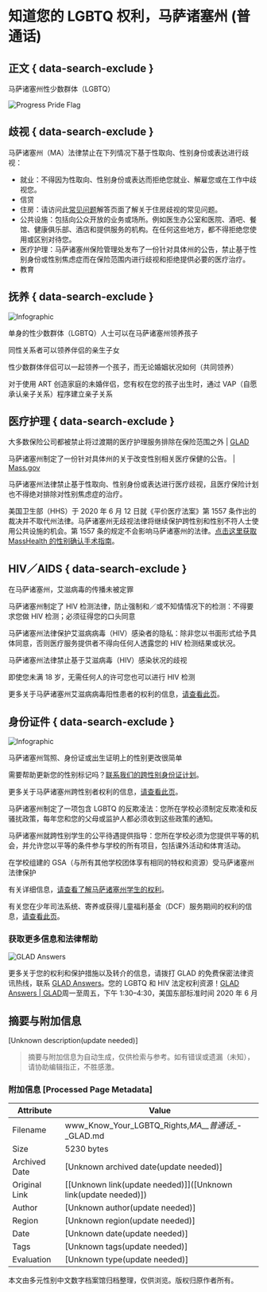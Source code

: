 # 知道您的 LGBTQ 权利，马萨诸塞州 (普通话)

## 正文 { data-search-exclude }


马萨诸塞州性少数群体（LGBTQ）

![Progress Pride Flag](https://glad-org-wpom.nyc3.cdn.digitaloceanspaces.com/wp-content/uploads/2023/05/Progress-Pride-flag-above-trees.png)

## 歧视 { data-search-exclude }

马萨诸塞州（MA）法律禁止在下列情况下基于性取向、性别身份或表达进行歧视：

- 就业：不得因为性取向、性别身份或表达而拒绝您就业、解雇您或在工作中歧视您。
- 信贷
- 住房：请访问此[常见问题](https://www.glad.org/kyr-elderly-mc/)解答页面了解关于住房歧视的常见问题。
- 公共设施：包括向公众开放的业务或场所。例如医生办公室和医院、酒吧、餐馆、健康俱乐部、酒店和提供服务的机构。在任何这些地方，都不得拒绝您使用或区别对待您。
- 医疗护理：马萨诸塞州保险管理处发布了一份针对具体州的公告，禁止基于性别身份或性别焦虑症而在保险范围内进行歧视和拒绝提供必要的医疗治疗。
- 教育

## 抚养 { data-search-exclude }

![Infographic](https://glad-org-wpom.nyc3.cdn.digitaloceanspaces.com/wp-content/uploads/2020/06/infographic-illustrations-01-261x300.png)

单身的性少数群体（LGBTQ）人士可以在马萨诸塞州领养孩子

同性关系者可以领养伴侣的亲生子女

性少数群体伴侣可以一起领养一个孩子，而无论婚姻状况如何（共同领养）

对于使用 ART 创造家庭的未婚伴侣，您有权在您的孩子出生时，通过 VAP（自愿承认亲子关系）程序建立亲子关系

## 医疗护理 { data-search-exclude }

大多数保险公司都被禁止将过渡期的医疗护理服务排除在保险范围之外 | [GLAD](https://glad-org-wpom.nyc3.cdn.digitaloceanspaces.com/wp-content/uploads/2017/01/ma-trans-health-insurance.pdf)

马萨诸塞州制定了一份针对具体州的关于改变性别相关医疗保健的公告。 | [Mass.gov](https://www.mass.gov/files/documents/2017/11/21/Bulletin%202014-03%20%28Gender%20Signed%29.pdf)

马萨诸塞州法律禁止基于性取向、性别身份或表达进行医疗歧视，且医疗保险计划也不得绝对排除对性别焦虑症的治疗。

美国卫生部（HHS）于 2020 年 6 月 12 日就《平价医疗法案》第 1557 条作出的裁决并不取代州法律。马萨诸塞州无歧视法律将继续保护跨性别和性别不符人士使用公共设施的机会。第 1557 条的规定不会影响马萨诸塞州的法律。[点击这里获取 MassHealth 的性别确认手术指南](https://www.mass.gov/files/documents/2019/08/12/mg-genderaffirmingsurgery.pdf)。

## HIV／AIDS { data-search-exclude }

在马萨诸塞州，艾滋病毒的传播未被定罪

马萨诸塞州制定了 HIV 检测法律，防止强制和／或不知情情况下的检测：不得要求您做 HIV 检测；必须征得您的口头同意

马萨诸塞州法律保护艾滋病病毒（HIV）感染者的隐私：除非您以书面形式给予具体同意，否则医疗服务提供者不得向任何人透露您的 HIV 检测结果或状况。

马萨诸塞州法律禁止基于艾滋病毒（HIV）感染状况的歧视

即使您未满 18 岁，无需任何人的许可您也可以进行 HIV 检测

更多关于马萨诸塞州艾滋病病毒阳性患者的权利的信息，[请查看此页](https://www.glad.org/kyr-hiv-mc/)。

## 身份证件 { data-search-exclude }

![Infographic](https://glad-org-wpom.nyc3.cdn.digitaloceanspaces.com/wp-content/uploads/2020/06/infographic-illustrations-05-300x223.png)

马萨诸塞州驾照、身份证或出生证明上的性别更改很简单

需要帮助更新您的性别标记吗？[联系我们的跨性别身份证计划](https://www.glad.org/id/)。

更多关于马萨诸塞州跨性别者权利的信息，[请查看此页](https://www.glad.org/kyr-trans-mc/)。

马萨诸塞州制定了一项包含 LGBTQ 的反欺凌法：您所在学校必须制定反欺凌和反骚扰政策，每年您和您的父母或监护人都必须收到这些政策的通知。

马萨诸塞州就跨性别学生的公平待遇提供指导：您所在学校必须为您提供平等的机会，并允许您以平等的条件参与学校的所有项目，包括课外活动和体育活动。

在学校组建的 GSA（与所有其他学校团体享有相同的特权和资源）受马萨诸塞州法律保护

有关详细信息，[请查看了解马萨诸塞州学生的权利](https://www.glad.org/kyr-students-mc/)。

有关您在少年司法系统、寄养或获得儿童福利基金（DCF）服务期间的权利的信息，[请查看此页](https://www.glad.org/kyr-youth-mc/)。

### 获取更多信息和法律帮助

![GLAD Answers](https://glad-org-wpom.nyc3.cdn.digitaloceanspaces.com/wp-content/uploads/2016/10/glad-answers-pop-up-image.png)

更多关于您的权利和保护措施以及转介的信息，请拨打 GLAD 的免费保密法律资讯热线，联系 [GLAD Answers](https://www.glad.org/know-your-rights/glad-answers/)。您的 LGBTQ 和 HIV 法定权利资源！[GLAD Answers | GLAD](https://www.glad.org/know-your-rights/glad-answers/)周一至周五，下午 1:30–4:30，美国东部标准时间 2020 年 6 月
<!-- tcd_original_link https://www.glad.org/kyr-lgbtq-sc/ -->


## 摘要与附加信息

<!-- tcd_abstract -->
[Unknown description(update needed)]
<!-- tcd_abstract_end -->

> 摘要与附加信息为自动生成，仅供检索与参考。如有错误或遗漏（未知），请协助编辑指正，不胜感激。

### 附加信息 [Processed Page Metadata]

| Attribute       | Value                                  |
|-----------------|----------------------------------------|
| Filename        | www_Know_Your_LGBTQ_Rights,_MA__普通话__-_GLAD.md                             |
| Size            | 5230 bytes                           |
| Archived Date   | [Unknown archived date(update needed)]                             |
| Original Link   | [[Unknown link(update needed)]]([Unknown link(update needed)])                       |
| Author          | [Unknown author(update needed)]                               |
| Region          | [Unknown region(update needed)]                               |
| Date            | [Unknown date(update needed)]                                 |
| Tags            | [Unknown tags(update needed)]                                 |
| Evaluation            | [Unknown type(update needed)]                                 |
<!-- tcd_table_end -->

本文由多元性别中文数字档案馆归档整理，仅供浏览。版权归原作者所有。
